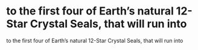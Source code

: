 # to the first four of Earth’s natural 12-Star Crystal Seals, that will run into

to the first four of Earth’s natural 12-Star Crystal Seals, that will run into